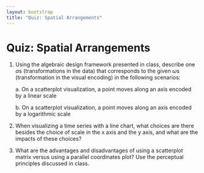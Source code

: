 ```yaml
---
layout: bootstrap
title: "Quiz: Spatial Arrangements"
---
```


# Quiz: Spatial Arrangements

1. Using the algebraic design framework presented in class, describe
   one $\alpha$s (transformations in the data) that corresponds to the
   given $\omega$s (transformation in the visual encoding) in the following scenarios:
   
   a. On a scatterplot visualization, a point moves along an axis
   encoded by a linear scale
   
   b. On a scatterplot visualization, a point moves along an axis
   encoded by a logarithmic scale

2. When visualizing a time series with a line chart, what choices are
   there besides the choice of scale in the x axis and the y axis, and
   what are the impacts of these choices?
   
3. What are the advantages and disadvantages of using a scatterplot
   matrix versus using a parallel coordinates plot? Use the perceptual
   principles discussed in class.
   
